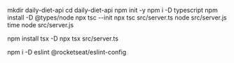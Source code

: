 mkdir daily-diet-api
cd daily-diet-api
npm init -y
npm i -D typescript
npm install -D @types/node
npx tsc --init
npx tsc src/server.ts
node src/server.js
time node src/server.js

npm install tsx -D
npx tsx src/server.ts

 npm i -D eslint @rocketseat/eslint-config